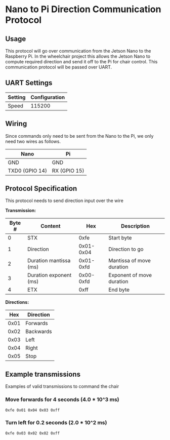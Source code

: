 # Nano to Pi Direction Communication Protocol

## Usage
This protocol will go over communication from the Jetson Nano to the Raspberry Pi.
In the wheelchair project this allows the Jetson Nano to compute required direction and send it off to the Pi for chair control.
This communication protocol will be passed over UART.

## UART Settings
| Setting | Configuration |
|---------|---------------|
| Speed   | 115200        |


## Wiring
Since commands only need to be sent from the Nano to the Pi, we only need two wires as follows.

| Nano           | Pi           |
|----------------|--------------|
| GND            | GND          |
| TXD0 (GPIO 14) | RX (GPIO 15) |

## Protocol Specification
This protocol needs to send direction input over the wire

**Transmission:**

| Byte # | Content                | Hex       | Description               |
|--------|------------------------|-----------|---------------------------|
| 0      | STX                    | 0xfe      | Start byte                |
| 1      | Direction              | 0x01-0x04 | Direction to go           |
| 2      | Duration mantissa (ms) | 0x01-0xfd | Mantissa of move duration |
| 3      | Duration exponent (ms) | 0x00-0xfd | Exponent of move duration |
| 4      | ETX                    | 0xff      | End byte                  |

**Directions:**

| Hex  | Direction |
|------|-----------|
| 0x01 | Forwards  |
| 0x02 | Backwards |
| 0x03 | Left      |
| 0x04 | Right     |
| 0x05 | Stop      |

## Example transmissions
Examples of valid transmissions to command the chair
### Move forwards for 4 seconds (4.0 * 10^3 ms)
```
0xfe 0x01 0x04 0x03 0xff
```

### Turn left for 0.2 seconds (2.0 * 10^2 ms)
```
0xfe 0x03 0x02 0x02 0xff
```
